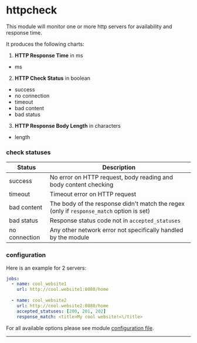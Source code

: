 # httpcheck

This module will monitor one or more http servers for availability and response time.

It produces the following charts:

1. **HTTP Response Time** in ms
 * ms

2. **HTTP Check Status** in boolean
 * success
 * no connection
 * timeout
 * bad content
 * bad status

3. **HTTP Response Body Length** in characters
 * length

### check statuses

| Status        | Description|
| ------------- |-------------|
| success      |No error on HTTP request, body reading and body content checking |
| timeout      |Timeout error on HTTP request|
| bad content |The body of the response didn't match the regex (only if `response_match` option is set)|
| bad status |Response status code not in `accepted_statuses`|
| no connection |Any other network error not specifically handled by the module|


### configuration
 
Here is an example for 2 servers:

```yaml
jobs:
  - name: cool_website1
    url: http://cool.website1:8080/home
      
  - name: cool_website2
    url: http://cool.website2:8080/home
    accepted_statuses: [200, 201, 202]
    response_match: <title>My cool website!<\/title>
```

For all available options please see module [configuration file](https://github.com/netdata/go.d.plugin/blob/master/config/go.d/httpcheck.conf).

---
